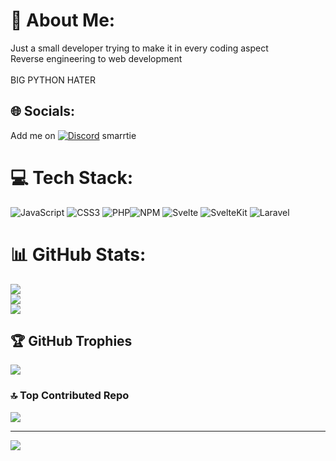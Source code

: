 # 💫 About Me:
Just a small developer trying to make it in every coding aspect<br>Reverse engineering to web development<br><br>BIG PYTHON HATER


## 🌐 Socials:
Add me on [![Discord](https://img.shields.io/badge/Discord-%237289DA.svg?logo=discord&logoColor=white)](https://discord.gg/) smarrtie

# 💻 Tech Stack:
![JavaScript](https://img.shields.io/badge/javascript-%23323330.svg?style=for-the-badge&logo=javascript&logoColor=%23F7DF1E) ![CSS3](https://img.shields.io/badge/css3-%231572B6.svg?style=for-the-badge&logo=css3&logoColor=white) ![PHP](https://img.shields.io/badge/php-%23777BB4.svg?style=for-the-badge&logo=php&logoColor=white)![NPM](https://img.shields.io/badge/NPM-%23CB3837.svg?style=for-the-badge&logo=npm&logoColor=white) ![Svelte](https://img.shields.io/badge/svelte-%23f1413d.svg?style=for-the-badge&logo=svelte&logoColor=white) ![SvelteKit](https://img.shields.io/badge/sveltekit-%23ff3e00.svg?style=for-the-badge&logo=svelte&logoColor=white) ![Laravel](https://img.shields.io/badge/laravel-%23FF2D20.svg?style=for-the-badge&logo=laravel&logoColor=white)
# 📊 GitHub Stats:
![](https://github-readme-stats.vercel.app/api?username=lmoboy&theme=dark&hide_border=false&include_all_commits=true&count_private=true)<br/>
![](https://github-readme-streak-stats.herokuapp.com/?user=lmoboy&theme=dark&hide_border=false)<br/>
![](https://github-readme-stats.vercel.app/api/top-langs/?username=lmoboy&theme=dark&hide_border=false&include_all_commits=true&count_private=true&layout=compact)

## 🏆 GitHub Trophies
![](https://github-profile-trophy.vercel.app/?username=lmoboy&theme=onedark&no-frame=true&no-bg=true&margin-w=4)

### 🔝 Top Contributed Repo
![](https://github-contributor-stats.vercel.app/api?username=lmoboy&limit=5&theme=tokyonight&combine_all_yearly_contributions=true)

---
[![](https://visitcount.itsvg.in/api?id=lmoboy&icon=0&color=0)](https://visitcount.itsvg.in)

<!-- Proudly created with GPRM ( https://gprm.itsvg.in ) -->
